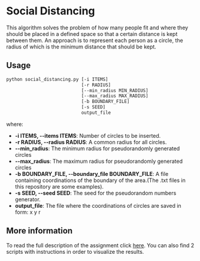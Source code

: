 # Social Distancing
This algorithm solves the problem of how many people fit and where they should be placed in a defined space so that a certain distance is kept between them. An approach is to represent each person as a circle, the radius of which is the minimum distance that should be kept.
## Usage
```bash
python social_distancing.py [-i ITEMS]
                            [-r RADIUS]
                            [--min_radius MIN_RADIUS]
                            [--max_radius MAX_RADIUS]
                            [-b BOUNDARY_FILE]
                            [-s SEED]
                            output_file
```
where:
* <b>-i ITEMS, --items ITEMS</b>: Number of circles to be inserted.
* <b>-r RADIUS, --radius RADIUS</b>: A common radius for all circles.
* <b>--min_radius</b>: The minimum radius for pseudorandomly generated circles
* <b>--max_radius</b>: The maximum radius for pseudorandomly generated circles
* <b>-b BOUNDARY_FILE, --boundary_file BOUNDARY_FILE</b>: A file containing coordinations of the boundary of the area.(The .txt files in this repository are some examples).
* <b>-s SEED, --seed SEED</b>: The seed for the pseudorandom numbers generator.
* <b>output_file</b>: The file where the coordinations of circles are saved in form: x y r
## More information
To read the full description of the assignment click [here](https://github.com/dmst-algorithms-course/assignment-2020-3). You can also find 2 scripts with instructions in order to visualize the results.
